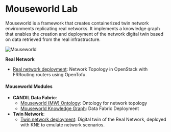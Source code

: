# Mouseworld Lab 

Mouseworld is a framework that creates containerized twin network environments replicating real networks. It implements a knowledge graph that enables the creation and deployment of the network digital twin based on data retrieved from the real infrastructure.

![Mouseworld](https://raw.githubusercontent.com/Mouseworld-Lab/MW-figures/main/IETF-NDT.png)

**Real Network**
  - [Real network deployment](https://github.com/Mouseworld-Lab/MouseWorld/tree/main/Opentofu/realnetwork): Network Topology in OpenStack with FRRouting routers using OpenTofu.

#### Mouseworld Modules

- **CANDIL Data Fabric**:
  - [Mouseworld (MW) Ontology](https://github.com/Mouseworld-Lab/mouseworld-ontology): Ontology for network topology
  - [Mouseworld Knowledge Graph](https://github.com/Mouseworld-Lab/mouseworld-kg): Data Fabric Deployment 
- **Twin Network**: 
  - [Twin network deployment](https://github.com/Mouseworld-Lab/NDT-EDGE/blob/main/deployment-kne/README.md): Digital twin of the Real Network, deployed with KNE to emulate network scenarios.



